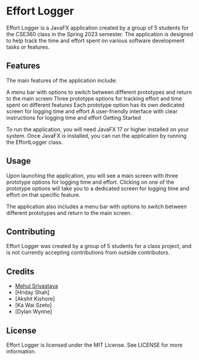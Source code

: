 # Effort Logger

Effort Logger is a JavaFX application created by a group of 5 students for the CSE360 class in the Spring 2023 semester. The application is designed to help track the time and effort spent on various software development tasks or features.

## Features

The main features of the application include:

A menu bar with options to switch between different prototypes and return to the main screen
Three prototype options for tracking effort and time spent on different features
Each prototype option has its own dedicated screen for logging time and effort
A user-friendly interface with clear instructions for logging time and effort
Getting Started

To run the application, you will need JavaFX 17 or higher installed on your system. Once JavaFX is installed, you can run the application by running the EffortLogger class.

## Usage

Upon launching the application, you will see a main screen with three prototype options for logging time and effort. Clicking on one of the prototype options will take you to a dedicated screen for logging time and effort on that specific feature.

The application also includes a menu bar with options to switch between different prototypes and return to the main screen.

## Contributing

Effort Logger was created by a group of 5 students for a class project, and is not currently accepting contributions from outside contributors.

## Credits

- [Mehul Srivastava](https://www.linkedin.com/in/msrivas7/)
- [Hriday Shah]
- [Akshit Kishore]
- [Ka Wai Szeto]
- [Dylan Wynne]

## License

Effort Logger is licensed under the MIT License. See LICENSE for more information.
